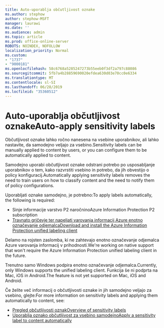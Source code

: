 ```yaml
---
title: Auto-uporablja občutljivost oznake
ms.author: stephow
author: stephow-MSFT
manager: laurawi
ms.date: ''
ms.audience: admin
ms.topic: article
ms.prod: office-online-server
ROBOTS: NOINDEX, NOFOLLOW
localization_priority: Normal
ms.custom:
- "1737"
- "9000181"
ms.openlocfilehash: 58c6768a5285247273b55eeb0f3df2a797c88086
ms.sourcegitcommit: 5fb7a4b28859690020efdea630d03e70cc0e6334
ms.translationtype: MT
ms.contentlocale: sl-SI
ms.lasthandoff: 06/28/2019
ms.locfileid: "35360512"
---
```

# <a name="auto-apply-sensitivity-labels"></a><span data-ttu-id="c998c-102">Auto-uporablja občutljivost oznake</span><span class="sxs-lookup"><span data-stu-id="c998c-102">Auto-apply sensitivity labels</span></span>

<span data-ttu-id="c998c-103">Občutljivost oznake lahko ročno nanesena na vsebine uporabnikov, ali lahko nastavite, da samodejno veljajo za vsebino.</span><span class="sxs-lookup"><span data-stu-id="c998c-103">Sensitivity labels can be manually applied to content by users, or you can configure them to be automatically applied to content.</span></span>

<span data-ttu-id="c998c-104">Samodejno uporabi občutljivost oznake odstrani potrebo po usposabljanje uporabnikov o tem, kako razvrstiti vsebino in potrebo, da jih obvestijo o policy konfiguracij.</span><span class="sxs-lookup"><span data-stu-id="c998c-104">Automatically applying sensitivity labels removes the need to train users on how to classify content and the need to notify them of policy configurations.</span></span>

<span data-ttu-id="c998c-105">Uporabljati oznake samodejno, je potrebno:</span><span class="sxs-lookup"><span data-stu-id="c998c-105">To apply labels automatically, the following is required:</span></span>

- <span data-ttu-id="c998c-106">Sinje informacije varstvo P2 naročnino</span><span class="sxs-lookup"><span data-stu-id="c998c-106">Azure Information Protection P2 subscription</span></span>
- [<span data-ttu-id="c998c-107">Travnato gričevje ter napeljati varovanja informacij Azure enotno označevanje odjemalca</span><span class="sxs-lookup"><span data-stu-id="c998c-107">Download and install the Azure Information Protection unified labeling client</span></span>](https://docs.microsoft.com/azure/information-protection/rms-client/install-unifiedlabelingclient-app)

<span data-ttu-id="c998c-108">Delamo na rojsten zaslomba, ki ne zahtevajo enotno označevanje odjemalca Azure varovanja informacij v prihodnosti.</span><span class="sxs-lookup"><span data-stu-id="c998c-108">We're working on native support that won't require the Azure Information Protection unified labeling client in the future.</span></span>

<span data-ttu-id="c998c-109">Trenutno samo Windows podpira enotno označevanje odjemalca.</span><span class="sxs-lookup"><span data-stu-id="c998c-109">Currently, only Windows supports the unified labeling client.</span></span>  <span data-ttu-id="c998c-110">Funkcija še ni podprta na Mac, iOS in Android.</span><span class="sxs-lookup"><span data-stu-id="c998c-110">The feature is not yet supported on Mac, iOS and Android.</span></span>

<span data-ttu-id="c998c-111">Če želite več informacij o občutljivosti oznake in jih samodejno veljajo za vsebino, glejte:</span><span class="sxs-lookup"><span data-stu-id="c998c-111">For more information on sensitivity labels and applying them automatically to content,  see:</span></span>

- [<span data-ttu-id="c998c-112">Pregled občutljivosti oznak</span><span class="sxs-lookup"><span data-stu-id="c998c-112">Overview of sensitivity labels</span></span>](https://docs.microsoft.com/office365/securitycompliance/sensitivity-labels)
- [<span data-ttu-id="c998c-113">Uporablja oznako občutljivost za vsebino samodejno</span><span class="sxs-lookup"><span data-stu-id="c998c-113">Apply a sensitivity label to content automatically</span></span>](https://docs.microsoft.com/office365/securitycompliance/apply_sensitivity_label_automatically)